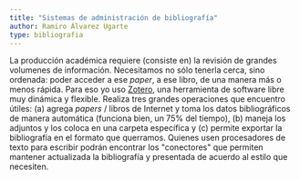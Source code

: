 ```yaml
---
title: "Sistemas de administración de bibliografía"
author: Ramiro Álvarez Ugarte
type: bibliografia 
---
```


La producción académica requiere (consiste en) la revisión de grandes volumenes de información. Necesitamos no sólo tenerla cerca, sino ordenada: poder acceder a ese *paper*, a ese libro, de una manera más o menos rápida. Para eso yo uso [Zotero](https://www.zotero.org/), una herramienta de software libre muy dinámica y flexible. Realiza tres grandes operaciones que encuentro útiles: (a) agrega *papers* / libros de Internet y toma los datos bibliográficos de manera automática (funciona bien, un 75% del tiempo), (b) maneja los adjuntos y los coloca en una carpeta específica y (c) permite exportar la bibliografía en el formato que querramos. Quienes usen procesadores de texto para escribir podrán encontrar los "conectores" que permiten mantener actualizada la bibliografía y presentada de acuerdo al estilo que necesiten.  


